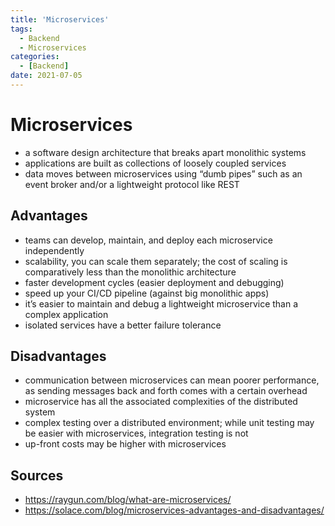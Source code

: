 ```yaml
---
title: 'Microservices'
tags:
  - Backend
  - Microservices
categories:
  - [Backend]
date: 2021-07-05
---
```

# Microservices
* a software design architecture that breaks apart monolithic systems
* applications are built as collections of loosely coupled services
* data moves between microservices using “dumb pipes” such as an event broker and/or a lightweight protocol like REST

## Advantages
* teams can develop, maintain, and deploy each microservice independently
* scalability, you can scale them separately; the cost of scaling is comparatively less than the monolithic architecture
* faster development cycles (easier deployment and debugging)
* speed up your CI/CD pipeline (against big monolithic apps)
* it’s easier to maintain and debug a lightweight microservice than a complex application
* isolated services have a better failure tolerance

## Disadvantages
* communication between microservices can mean poorer performance, as sending messages back and forth comes with a certain overhead
* microservice has all the associated complexities of the distributed system
* complex testing over a distributed environment; while unit testing may be easier with microservices, integration testing is not
* up-front costs may be higher with microservices

## Sources
* https://raygun.com/blog/what-are-microservices/
* https://solace.com/blog/microservices-advantages-and-disadvantages/